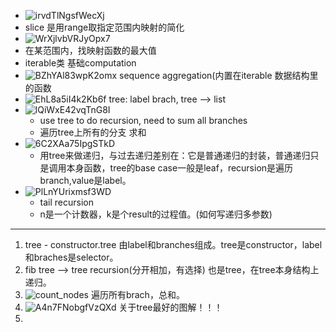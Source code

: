 * ![irvdTlNgsfWecXj](https://s2.loli.net/2022/01/14/irvdTlNgsfWecXj.jpg)
 * slice 是用range取指定范围内映射的简化
* ![WrXjlvbVRJyOpx7](https://s2.loli.net/2022/01/14/WrXjlvbVRJyOpx7.jpg)
 * 在某范围内，找映射函数的最大值
 * iterable类 基础computation
* ![BZhYAl83wpK2omx](https://s2.loli.net/2022/01/14/BZhYAl83wpK2omx.jpg)
 sequence aggregation(内置在iterable 数据结构里的函数
* ![EhL8a5iI4k2Kb6f](https://s2.loli.net/2022/01/14/EhL8a5iI4k2Kb6f.jpg)
  tree: label brach, tree --> list
* ![lQiWxE42vqTnG8I](https://s2.loli.net/2022/01/14/lQiWxE42vqTnG8I.jpg)
  * use tree to do recursion, need to sum all branches 
  * 遍历tree上所有的分支 求和
* ![6C2XAa75IpgSTkD](https://s2.loli.net/2022/01/14/6C2XAa75IpgSTkD.jpg)
  * 用tree来做递归，与过去递归差别在：它是普通递归的封装，普通递归只是调用本身函数，tree的base case一般是leaf，recursion是遍历branch,value是label。
* ![PlLnYUrixmsf3WD](https://s2.loli.net/2022/01/14/PlLnYUrixmsf3WD.jpg)
  * tail recursion
  * n是一个计数器，k是个result的过程值。(如何写递归多参数)

***
1. tree - constructor.tree 由label和branches组成。tree是constructor，label和braches是selector。
2. fib tree --> tree recursion(分开相加，有选择) 也是tree，在tree本身结构上递归。
3. ![count_nodes](https://s2.loli.net/2022/01/17/eUHpNDfdlr5jihw.jpg)
   遍历所有brach，总和。
4. ![A4n7FNobgfVzQXd](https://s2.loli.net/2022/01/17/A4n7FNobgfVzQXd.jpg)
   关于tree最好的图解！！！
5. 

